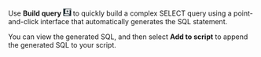 Use **Build query** ![Build query icon](Images/nsa1692141328702.png) to quickly build a complex SELECT query using a point-and-click interface that automatically generates the SQL statement.

You can view the generated SQL, and then select **Add to script** to append the generated SQL to your script.

